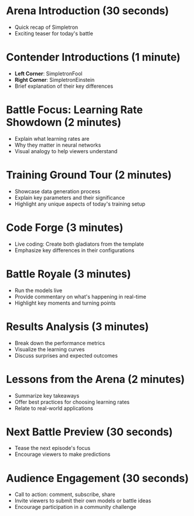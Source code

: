 # Arena Introduction (30 seconds)

- Quick recap of Simpletron
- Exciting teaser for today's battle

# Contender Introductions (1 minute)

- **Left Corner**: SimpletronFool
- **Right Corner**: SimpletronEinstein
- Brief explanation of their key differences

# Battle Focus: Learning Rate Showdown (2 minutes)

- Explain what learning rates are
- Why they matter in neural networks
- Visual analogy to help viewers understand

# Training Ground Tour (2 minutes)

- Showcase data generation process
- Explain key parameters and their significance
- Highlight any unique aspects of today's training setup

# Code Forge (3 minutes)

- Live coding: Create both gladiators from the template
- Emphasize key differences in their configurations

# Battle Royale (3 minutes)

- Run the models live
- Provide commentary on what's happening in real-time
- Highlight key moments and turning points

# Results Analysis (3 minutes)

- Break down the performance metrics
- Visualize the learning curves
- Discuss surprises and expected outcomes

# Lessons from the Arena (2 minutes)

- Summarize key takeaways
- Offer best practices for choosing learning rates
- Relate to real-world applications

# Next Battle Preview (30 seconds)

- Tease the next episode's focus
- Encourage viewers to make predictions

# Audience Engagement (30 seconds)

- Call to action: comment, subscribe, share
- Invite viewers to submit their own models or battle ideas
- Encourage participation in a community challenge